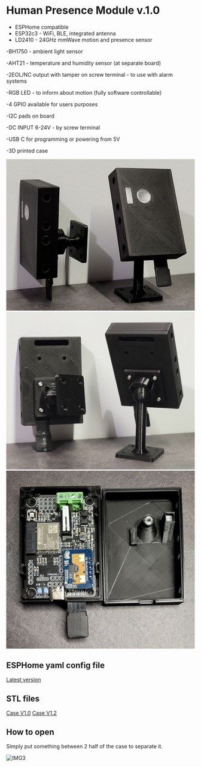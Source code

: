 # Human Presence Module v.1.0

- ESPHome compatible
- ESP32c3 - WiFi, BLE, integrated antenna
- LD2410 - 24GHz mmWave motion and presence sensor

-BH1750 - ambient light sensor

-AHT21 - temperature and humidity sensor (at separate board)

-2EOL/NC output with tamper on screw terminal - to use with alarm systems

-RGB LED - to inform about motion (fully software controllable)

-4 GPIO available for users purposes

-I2C pads on board

-DC INPUT 6-24V - by screw terminal

-USB C for programming or powering from 5V

-3D printed case

![IMG1](https://github.com/ficueu/ESPHome-IoT-modules/blob/main/ESP32c3-HPM-v1/Images/20230216_174952_1.jpg)
![IMG2](https://github.com/ficueu/ESPHome-IoT-modules/blob/main/ESP32c3-HPM-v1/Images/20230216_175025_1.jpg)
![IMG3](https://github.com/ficueu/ESPHome-IoT-modules/blob/main/ESP32c3-HPM-v1/Images/20230217_175701_1.jpg)

## ESPHome yaml config file

[Latest version](https://github.com/ficueu/ESPHome-IoT-modules/blob/main/ESP32c3-HPM-v1/esp32c3-hpm-v1.yaml)

## STL files

[Case V1.0](https://github.com/ficueu/ESPHome-IoT-modules/tree/main/ESP32c3-HPM-v1/Case%20v1.0%20STL)
[Case V1.2](https://github.com/ficueu/ESPHome-IoT-modules/tree/main/ESP32c3-HPM-v1/Case%20v1.2%20STL)

## How to open

Simply put something between 2 half of the case to separate it.

![IMG3](ttps://github.com/ficueu/ESPHome-IoT-modules/blob/main/ESP32c3-HPM-v1/Images/20230217_175621_1.jpg)